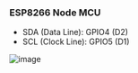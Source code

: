 ### ESP8266 Node MCU

- SDA (Data Line): GPIO4 (D2)
- SCL (Clock Line): GPIO5 (D1)


![image](https://github.com/user-attachments/assets/68b0da9d-a416-4246-8c22-a032a4771928)
